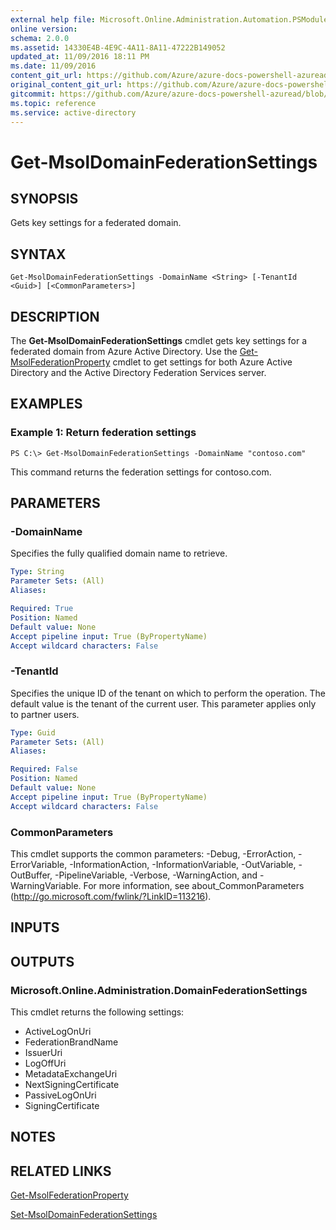 ```yaml
---
external help file: Microsoft.Online.Administration.Automation.PSModule.dll-Help.xml
online version:
schema: 2.0.0
ms.assetid: 14330E4B-4E9C-4A11-8A11-47222B149052
updated_at: 11/09/2016 18:11 PM
ms.date: 11/09/2016
content_git_url: https://github.com/Azure/azure-docs-powershell-azuread/blob/rodejo5-10/Azure%20AD%20Cmdlets/MSOnline/v1/Get-MsolDomainFederationSettings.md
original_content_git_url: https://github.com/Azure/azure-docs-powershell-azuread/blob/rodejo5-10/Azure%20AD%20Cmdlets/MSOnline/v1/Get-MsolDomainFederationSettings.md
gitcommit: https://github.com/Azure/azure-docs-powershell-azuread/blob/7986fb4880d0ee292c289166871e4b25df1ad4b8
ms.topic: reference
ms.service: active-directory
---
```


# Get-MsolDomainFederationSettings

## SYNOPSIS
Gets key settings for a federated domain.

## SYNTAX

```
Get-MsolDomainFederationSettings -DomainName <String> [-TenantId <Guid>] [<CommonParameters>]
```

## DESCRIPTION
The **Get-MsolDomainFederationSettings** cmdlet gets key settings for a federated domain from Azure Active Directory.
Use the [Get-MsolFederationProperty](./Get-MsolFederationProperty.md) cmdlet to get settings for both Azure Active Directory and the Active Directory Federation Services server.

## EXAMPLES

### Example 1: Return federation settings
```
PS C:\> Get-MsolDomainFederationSettings -DomainName "contoso.com"
```

This command returns the federation settings for contoso.com.

## PARAMETERS

### -DomainName
Specifies the fully qualified domain name to retrieve.

```yaml
Type: String
Parameter Sets: (All)
Aliases:

Required: True
Position: Named
Default value: None
Accept pipeline input: True (ByPropertyName)
Accept wildcard characters: False
```

### -TenantId
Specifies the unique ID of the tenant on which to perform the operation.
The default value is the tenant of the current user.
This parameter applies only to partner users.

```yaml
Type: Guid
Parameter Sets: (All)
Aliases:

Required: False
Position: Named
Default value: None
Accept pipeline input: True (ByPropertyName)
Accept wildcard characters: False
```

### CommonParameters
This cmdlet supports the common parameters: -Debug, -ErrorAction, -ErrorVariable, -InformationAction, -InformationVariable, -OutVariable, -OutBuffer, -PipelineVariable, -Verbose, -WarningAction, and -WarningVariable. For more information, see about_CommonParameters (http://go.microsoft.com/fwlink/?LinkID=113216).

## INPUTS

## OUTPUTS

### Microsoft.Online.Administration.DomainFederationSettings
This cmdlet returns the following settings:

* ActiveLogOnUri
* FederationBrandName
* IssuerUri
* LogOffUri
* MetadataExchangeUri
* NextSigningCertificate
* PassiveLogOnUri
* SigningCertificate

## NOTES

## RELATED LINKS
[Get-MsolFederationProperty](./Get-MsolFederationProperty.md)

[Set-MsolDomainFederationSettings](./Set-MsolDomainFederationSettings.md)
